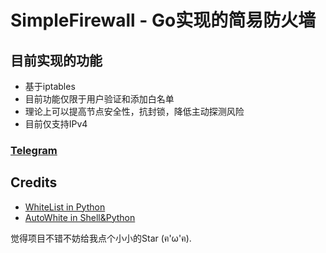 # SimpleFirewall - Go实现的简易防火墙

## 目前实现的功能
- 基于iptables
- 目前功能仅限于用户验证和添加白名单
- 理论上可以提高节点安全性，抗封锁，降低主动探测风险
- 目前仅支持IPv4  

### [Telegram](https://t.me/unichannelx)  
## Credits
- [WhiteList in Python](https://github.com/heinu123/whitelist)
- [AutoWhite in Shell&Python](https://github.com/AriesEDGE/ufwfornode)
  
  
觉得项目不错不妨给我点个小小的Star (ฅ'ω'ฅ).
